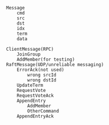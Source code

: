 	Message
		cmd
		src
		dst
		idx
		term
		data

	ClientMessage(RPC)
		JoinGroup
		AddMember(for testing)
	RaftMessage(UDP/unreliable messaging)
		ErrorAck(not used)
			wrong srcId
			wrong dstId
		UpdateTerm
		RequestVote
		RequestVoteAck
		AppendEntry
			AddMember
			OtherCommand
		AppendEntryAck
